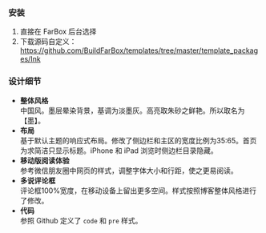 ### 安装

1. 直接在 FarBox 后台选择
2. 下载源码自定义：https://github.com/BuildFarBox/templates/tree/master/template_packages/Ink

### 设计细节

- **整体风格**<br/>中国风。墨层晕染背景，基调为淡墨灰。高亮取朱砂之鲜艳。所以取名为【墨】。
- **布局**<br/>基于默认主题的响应式布局。修改了侧边栏和主区的宽度比例为35:65。首页为求简洁只显示标题。iPhone 和 iPad 浏览时侧边栏目录隐藏。
- **移动版阅读体验**<br/>参考微信朋友圈中网页的样式，调整字体大小和行距，使之更易阅读。
- **多说评论框**<br/>评论框100%宽度，在移动设备上留出更多空间。样式按照博客整体风格进行了修改。
- **代码**<br/>参照 Github 定义了 `code` 和 `pre` 样式。
